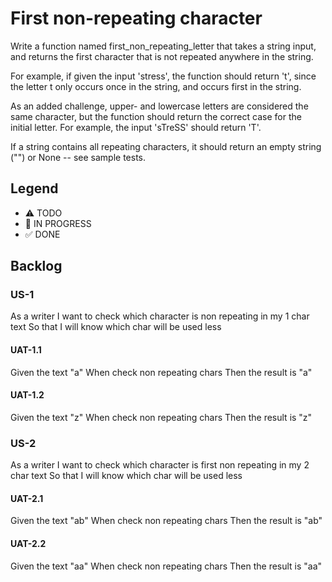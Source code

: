 # First non-repeating character

Write a function named first_non_repeating_letter that takes a string input, and returns the first character that is not repeated anywhere in the string.

For example, if given the input 'stress', the function should return 't', since the letter t only occurs once in the string, and occurs first in the string.

As an added challenge, upper- and lowercase letters are considered the same character, but the function should return the correct case for the initial letter. For example, the input 'sTreSS' should return 'T'.

If a string contains all repeating characters, it should return an empty string ("") or None -- see sample tests.

## Legend
- ⚠ TODO
- 🚧 IN PROGRESS
- ✅ DONE

## Backlog

### US-1
As a writer
I want to check which character is non repeating in my 1 char text
So that I will know which char will be used less

#### UAT-1.1
Given the text "a"
When check non repeating chars
Then the result is "a"

#### UAT-1.2
Given the text "z"
When check non repeating chars
Then the result is "z"

### US-2
As a writer
I want to check which character is first non repeating in my 2 char text
So that I will know which char will be used less

#### UAT-2.1
Given the text "ab"
When check non repeating chars
Then the result is "ab"

#### UAT-2.2
Given the text "aa"
When check non repeating chars
Then the result is "aa"